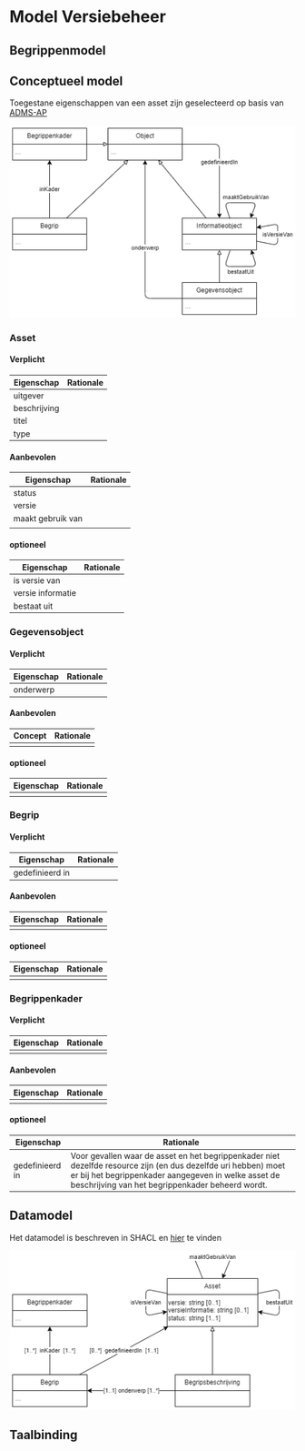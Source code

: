 # Model Versiebeheer



## Begrippenmodel

<!-- ![](mim-1.png) -->

## Conceptueel model
Toegestane eigenschappen van een asset zijn geselecteerd op basis van [ADMS-AP](https://semiceu.github.io/ADMS/releases/2.00/)

![](mim-2.png)

### Asset
#### Verplicht

| Eigenschap   | Rationale |
| ------------ | --------- |
| uitgever     |           |
| beschrijving |           |
| titel        |           |
| type         |           |
#### Aanbevolen

| Eigenschap        | Rationale |
| ----------------- | --------- |
| status            |           |
| versie            |           |
| maakt gebruik van |           |
|                   |           |

#### optioneel

| Eigenschap        | Rationale |
| ----------------- | --------- |
| is versie van     |           |
| versie informatie |           |
| bestaat uit       |           |


### Gegevensobject
#### Verplicht

| Eigenschap | Rationale |
| ---------- | --------- |
| onderwerp  |           |

#### Aanbevolen

| Concept | Rationale |
| ------- | --------- |
|         |           |

#### optioneel
| Eigenschap | Rationale |
| ---------- | --------- |
|            |           |


### Begrip 
#### Verplicht

| Eigenschap      | Rationale |
| --------------- | --------- |
| gedefinieerd in |           |

#### Aanbevolen

| Eigenschap | Rationale |
| ---------- | --------- |
|            |           |

#### optioneel
| Eigenschap | Rationale |
| ---------- | --------- |
|            |           |

### Begrippenkader 
#### Verplicht

| Eigenschap | Rationale |
| ---------- | --------- |
|            |           |
#### Aanbevolen

| Eigenschap | Rationale |
| ---------- | --------- |
|            |           |

#### optioneel
| Eigenschap      | Rationale                                                                                                                                                                                                                 |
| --------------- | ------------------------------------------------------------------------------------------------------------------------------------------------------------------------------------------------------------------------- |
| gedefinieerd in | Voor gevallen waar de asset en het begrippenkader niet dezelfde resource zijn (en dus dezelfde uri hebben) moet er bij het begrippenkader aangegeven in welke asset de beschrijving van het begrippenkader beheerd wordt. |

## Datamodel
Het datamodel is beschreven in SHACL en [hier](skos-versiebeheer-ap-nl.ttl) te vinden

![](mim-3.png)

## Taalbinding


